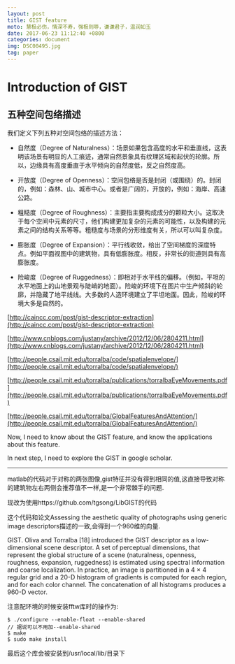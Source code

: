 ```yaml
---
layout: post
title: GIST feature
moto: 慧极必伤，情深不寿，强极则辱，谦谦君子，温润如玉
date: 2017-06-23 11:12:40 +0800
categories: document
img: DSC00495.jpg
tag: paper
---
```


# Introduction of GIST

## 五种空间包络描述

我们定义下列五种对空间包络的描述方法：

* 自然度（Degree of Naturalness）：场景如果包含高度的水平和垂直线，这表明该场景有明显的人工痕迹，通常自然景象具有纹理区域和起伏的轮廓。所以，边缘具有高度垂直于水平倾向的自然度低，反之自然度高。
    
* 开放度（Degree of Openness）：空间包络是否是封闭（或围绕）的。封闭的，例如：森林、山、城市中心。或者是广阔的，开放的，例如：海岸、高速公路。
    
* 粗糙度（Degree of Roughness）：主要指主要构成成分的颗粒大小。这取决于每个空间中元素的尺寸，他们构建更加复杂的元素的可能性，以及构建的元素之间的结构关系等等。粗糙度与场景的分形维度有关，所以可以叫复杂度。
    
* 膨胀度（Degree of Expansion）：平行线收敛，给出了空间梯度的深度特点。例如平面视图中的建筑物，具有低膨胀度。相反，非常长的街道则具有高膨胀度。
    
* 险峻度（Degree of Ruggedness）：即相对于水平线的偏移。（例如，平坦的水平地面上的山地景观与陡峭的地面）。险峻的环境下在图片中生产倾斜的轮廓，并隐藏了地平线线。大多数的人造环境建立了平坦地面。因此，险峻的环境大多是自然的。


[http://caincc.com/post/gist-descriptor-extraction](http://caincc.com/post/gist-descriptor-extraction)

[http://www.cnblogs.com/justany/archive/2012/12/06/2804211.html](http://www.cnblogs.com/justany/archive/2012/12/06/2804211.html)

[http://people.csail.mit.edu/torralba/code/spatialenvelope/](http://people.csail.mit.edu/torralba/code/spatialenvelope/)

[http://people.csail.mit.edu/torralba/publications/torralbaEyeMovements.pdf](http://people.csail.mit.edu/torralba/publications/torralbaEyeMovements.pdf)

[http://people.csail.mit.edu/torralba/GlobalFeaturesAndAttention/](http://people.csail.mit.edu/torralba/GlobalFeaturesAndAttention/)

Now, I need to know about the GIST feature, and know the applications about this feature.

In next step, I need to explore the GIST in google scholar.

----
matlab的代码对于对称的两张图像,gist特征并没有得到相同的值,这直接导致对称的建筑物左右两侧会推荐值不一样,是一个非常棘手的问题.

现改为使用https://github.com/tgsong/LibGIST的代码

这个代码和论文Assessing the aesthetic quality of photographs using generic image descriptors描述的一致,会得到一个960维的向量.

GIST. Oliva and Torralba [18] introduced the GIST descriptor as a low-dimensional scene descriptor. A set of perceptual dimensions, that represent the global structure of a scene (naturalness, openness, roughness, expansion, ruggedness) is estimated using spectral information and coarse localization. In practice, an image is partitioned in a 4 × 4 regular grid and a 20-D histogram of gradients is computed for each region, and for each color channel. The concatenation of all histograms produces a 960-D vector.

注意配环境的时候安装fftw库时的操作为:
```
$ ./configure --enable-float --enable-shared
// 据说可以不用加--enable-shared
$ make
$ sudo make install
```
最后这个库会被安装到/usr/local/lib/目录下

